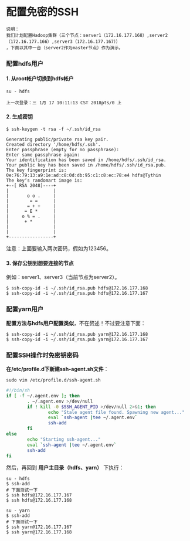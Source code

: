 配置免密的SSH
=================================================================================
```
说明：
我们计划配置Hadoop集群（三个节点：server1（172.16.177.168）,server2（172.16.177.166）,server3（172.16.177.167））
，下面以其中一台（server2作为master节点）作为演示。
```

### 配置hdfs用户

#### 1. 从root帐户切换到hdfs帐户

```shell
su - hdfs

上一次登录：三 1月 17 10:11:13 CST 2018pts/0 上
```

#### 2. 生成密钥

```shell
$ ssh-keygen -t rsa -f ~/.ssh/id_rsa

Generating public/private rsa key pair.
Created directory '/home/hdfs/.ssh'.
Enter passphrase (empty for no passphrase):
Enter same passphrase again:
Your identification has been saved in /home/hdfs/.ssh/id_rsa.
Your public key has been saved in /home/hdfs/.ssh/id_rsa.pub.
The key fingerprint is:
0e:76:79:13:a9:1e:ad:c8:0d:db:95:c1:c8:ec:78:e4 hdfs@Tythin
The key‘s randomart image is:
+--[ RSA 2048]----+
|                 |
|       o o .     |
|        = =      |
|       = + +     |
|      = E *      |
|     o % = .     |
|      + *        |
|                 |
|                 |
+-----------------+
```
注意：上面要输入两次密码，假如为123456。

#### 3. 保存公钥到想要连接的节点

例如：server1、server3（当前节点为server2）。
```shell
$ ssh-copy-id -i ~/.ssh/id_rsa.pub hdfs@172.16.177.168
$ ssh-copy-id -i ~/.ssh/id_rsa.pub hdfs@172.16.177.167
```

### 配置yarn用户
**配置方法与hdfs用户配置类似**，不在赘述！不过要注意下面：
```shell
$ ssh-copy-id -i ~/.ssh/id_rsa.pub yarn@172.16.177.168
$ ssh-copy-id -i ~/.ssh/id_rsa.pub yarn@172.16.177.167
```

### 配置SSH操作时免密钥密码
**在/etc/profile.d下新建ssh-agent.sh文件**：
```shell
sudo vim /etc/profile.d/ssh-agent.sh
```
```bash
#!/bin/sh
if [ -f ~/.agent.env ]; then
        . ~/.agent.env >/dev/null
        if ! kill -0 $SSH_AGENT_PID >/dev/null 2>&1; then
                echo "Stale agent file found. Spawning new agent..."
                eval `ssh-agent |tee ~/.agent.env`
                ssh-add
        fi
else
        echo "Starting ssh-agent..."
        eval `ssh-agent |tee ~/.agent.env`
        ssh-add
fi
```
然后，再回到 **用户主目录（hdfs、yarn）** 下执行：
```shell
su - hdfs
$ ssh-add
# 下面测试一下
$ ssh hdfs@172.16.177.167
$ ssh hdfs@172.16.177.168
```
```shell
su - yarn
$ ssh-add
# 下面测试一下
$ ssh yarn@172.16.177.167
$ ssh yarn@172.16.177.168
```
